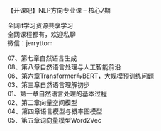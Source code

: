 【开课吧】NLP方向专业课 – 核心7期

全网it学习资源共享学习<br>全网课程都有，欢迎私聊<br>微信：jerryttom<br>

07、第七章自然语言生成<br> 08、第八章自然语言处理与人工智能前沿<br> 06、第六章Transformer与BERT，大规模预训练问题<br> 03、第三章自然语言理解初步<br> 01、第一章自然语言处理的基本过程<br> 02、第二章向量空间模型<br> 04、第四章语言模型与概率图模型<br> 05、第五章词向量模型Word2Vec